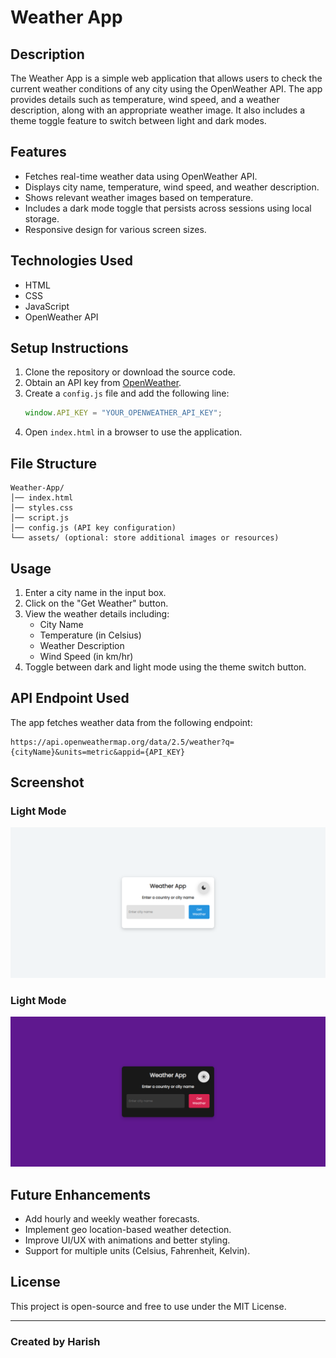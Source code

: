 # Weather App

## Description
The Weather App is a simple web application that allows users to check the current weather conditions of any city using the OpenWeather API. The app provides details such as temperature, wind speed, and a weather description, along with an appropriate weather image. It also includes a theme toggle feature to switch between light and dark modes.

## Features
- Fetches real-time weather data using OpenWeather API.
- Displays city name, temperature, wind speed, and weather description.
- Shows relevant weather images based on temperature.
- Includes a dark mode toggle that persists across sessions using local storage.
- Responsive design for various screen sizes.

## Technologies Used
- HTML
- CSS
- JavaScript
- OpenWeather API

## Setup Instructions
1. Clone the repository or download the source code.
2. Obtain an API key from [OpenWeather](https://openweathermap.org/api).
3. Create a `config.js` file and add the following line:
   ```js
   window.API_KEY = "YOUR_OPENWEATHER_API_KEY";
   ```
4. Open `index.html` in a browser to use the application.

## File Structure
```
Weather-App/
│── index.html
│── styles.css
│── script.js
│── config.js (API key configuration)
└── assets/ (optional: store additional images or resources)
```

## Usage
1. Enter a city name in the input box.
2. Click on the "Get Weather" button.
3. View the weather details including:
   - City Name
   - Temperature (in Celsius)
   - Weather Description
   - Wind Speed (in km/hr)
4. Toggle between dark and light mode using the theme switch button.

## API Endpoint Used
The app fetches weather data from the following endpoint:
```plaintext
https://api.openweathermap.org/data/2.5/weather?q={cityName}&units=metric&appid={API_KEY}
```

## Screenshot

### Light Mode
![Weather App - Light Mode](screenshots/screenshot-light.png)

### Light Mode
![Weather App - Dark Mode](screenshots/screenshot-dark.png)

## Future Enhancements
- Add hourly and weekly weather forecasts.
- Implement geo location-based weather detection.
- Improve UI/UX with animations and better styling.
- Support for multiple units (Celsius, Fahrenheit, Kelvin).

## License
This project is open-source and free to use under the MIT License.

---

### Created by Harish

